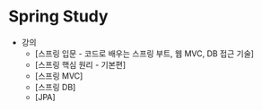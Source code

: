 # Spring Study

* 강의 
  * [스프링 입문 - 코드로 배우는 스프링 부트, 웹 MVC, DB 접근 기술]
  * [스프링 핵심 원리 - 기본편]
  * [스프링 MVC]
  * [스프링 DB]
  * [JPA]
  

